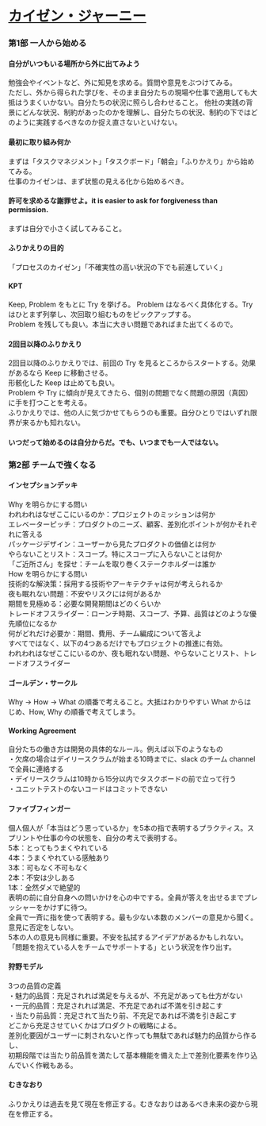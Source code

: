 # [カイゼン・ジャーニー](https://www.amazon.co.jp/dp/4798153346)

### 第1部 一人から始める

#### 自分がいつもいる場所から外に出てみよう
勉強会やイベントなど、外に知見を求める。質問や意見をぶつけてみる。<br/>
ただし、外から得られた学びを、そのまま自分たちの現場や仕事で適用しても大抵はうまくいかない。自分たちの状況に照らし合わせること。
他社の実践の背景にどんな状況、制約があったのかを理解し、自分たちの状況、制約の下ではどのように実践するべきなのか捉え直さないといけない。

#### 最初に取り組み何か
まずは「タスクマネジメント」「タスクボード」「朝会」「ふりかえり」から始めてみる。<br/>
仕事のカイゼンは、まず状態の見える化から始めるべき。

#### 許可を求めるな謝罪せよ。it is easier to ask for forgiveness than permission.
まずは自分で小さく試してみること。

#### ふりかえりの目的
「プロセスのカイゼン」「不確実性の高い状況の下でも前進していく」

#### KPT
Keep, Problem をもとに Try を挙げる。
Problem はなるべく具体化する。Try はひとまず列挙し、次回取り組むものをピックアップする。<br/>
Problem を残しても良い。本当に大きい問題であればまた出てくるので。

#### 2回目以降のふりかえり
2回目以降のふりかえりでは、前回の Try を見るところからスタートする。効果があるなら Keep に移動させる。<br/>
形骸化した Keep は止めても良い。<br/>
Problem や Try に傾向が見えてきたら、個別の問題でなく問題の原因（真因）に手を打つことを考える。<br/>
ふりかえりでは、他の人に気づかせてもらうのも重要。自分ひとりではいずれ限界が来るかも知れない。<br/>

#### いつだって始めるのは自分からだ。でも、いつまでも一人ではない。

### 第2部 チームで強くなる

#### インセプションデッキ
Why を明らかにする問い<br/>
われわれはなぜここにいるのか：プロジェクトのミッションは何か<br/>
エレベーターピッチ：プロダクトのニーズ、顧客、差別化ポイントが何かそれぞれに答える<br/>
パッケージデザイン：ユーザーから見たプロダクトの価値とは何か<br/>
やらないことリスト：スコープ。特にスコープに入らないことは何か<br/>
「ご近所さん」を探せ：チームを取り巻くステークホルダーは誰か<br/>
How を明らかにする問い<br/>
技術的な解決策：採用する技術やアーキテクチャは何が考えられるか<br/>
夜も眠れない問題：不安やリスクには何があるか<br/>
期間を見極める：必要な開発期間はどのくらいか<br/>
トレードオフスライダー：ローンチ時期、スコープ、予算、品質はどのような優先順位になるか<br/>
何がどれだけ必要か：期間、費用、チーム編成について答えよ<br/>
すべてではなく、以下の4つあるだけでもプロジェクトの推進に有効。<br/>
われわれはなぜここにいるのか、夜も眠れない問題、やらないことリスト、トレードオフスライダー

#### ゴールデン・サークル
Why -> How -> What の順番で考えること。大抵はわかりやすい What からはじめ、How, Why の順番で考えてしまう。

#### Working Agreement
自分たちの働き方は開発の具体的なルール。例えば以下のようなもの<br/>
・欠席の場合はデイリースクラムが始まる10時までに、slack のチーム channel で全員に連絡する<br/>
・デイリースクラムは10時から15分以内でタスクボードの前で立って行う<br/>
・ユニットテストのないコードはコミットできない<br/>

#### ファイブフィンガー
個人個人が「本当はどう思っているか」を5本の指で表明するプラクティス。スプリントや仕事の今の状態を、自分の考えで表明する。<br/>
5本：とってもうまくやれている<br/>
4本：うまくやれている感触あり<br/>
3本：可もなく不可もなく<br/>
2本：不安は少しある<br/>
1本：全然ダメで絶望的<br/>
表明の前に自分自身への問いかけを心の中でする。全員が答えを出せるまでプレッシャーをかけずに待つ。<br/>
全員で一斉に指を使って表明する。最も少ない本数のメンバーの意見から聞く。意見に否定をしない。<br/>
5本の人の意見も同様に重要。不安を払拭するアイデアがあるかもしれない。<br/>
「問題を抱えている人をチームでサポートする」という状況を作り出す。<br/>

#### 狩野モデル
3つの品質の定義<br/>
・魅力的品質：充足されれば満足を与えるが、不充足があっても仕方がない<br/>
・一元的品質：充足されれば満足、不充足であれば不満を引き起こす<br/>
・当たり前品質：充足されて当たり前、不充足であれば不満を引き起こす<br/>
どこから充足させていくかはプロダクトの戦略による。<br/>
差別化要因がユーザーに刺されないと作っても無駄であれば魅力的品質から作るし、<br/>
初期段階では当たり前品質を満たして基本機能を備えた上で差別化要素を作り込んでいく作戦もある。<br/>

#### むきなおり
ふりかえりは過去を見て現在を修正する。むきなおりはあるべき未来の姿から現在を修正する。
